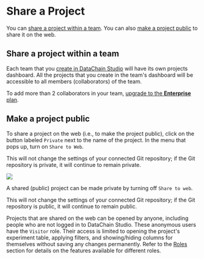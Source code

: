 # Share a Project

You can [share a project within a team](#share-a-project-within-a-team). You can
also [make a project public](#make-a-project-public) to share it on the web.

## Share a project within a team

Each team that you [create in DataChain Studio](../team-collaboration.md) will have
its own projects dashboard. All the projects that you create in the team's
dashboard will be accessible to all members (collaborators) of the team.

To add more than 2 collaborators in your team,
[upgrade to the **Enterprise** plan](../team-collaboration.md#get-enterprise).

## Make a project public

To share a project on the web (i.e., to make the project public), click on the
button labeled `Private` next to the name of the project. In the menu that pops
up, turn on `Share to Web`.

<admon>

This will not change the settings of your connected Git repository; if the Git
repository is private, it will continue to remain private.

</admon>

![](https://static.iterative.ai/img/studio/project_share.png)

A shared (public) project can be made private by turning off `Share to web`.

<admon>

This will not change the settings of your connected Git repository; if the Git
repository is public, it will continue to remain public.

</admon>

Projects that are shared on the web can be opened by anyone, including people
who are not logged in to DataChain Studio. These anonymous users have the `Visitor`
role. Their access is limited to opening the project's experiment table,
applying filters, and showing/hiding columns for themselves without saving any
changes permanently. Refer to the [Roles](../team-collaboration.md#roles)
section for details on the features available for different roles.

